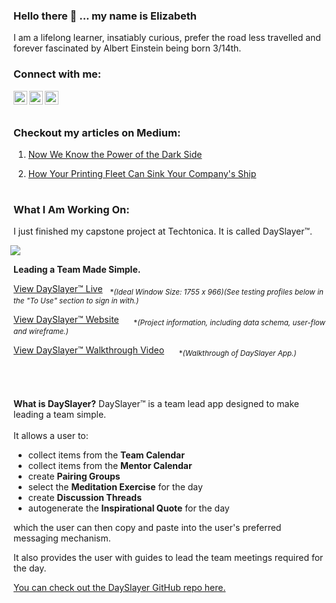 ### Hello there 👋 ... my name is Elizabeth

I am a lifelong learner, insatiably curious, prefer the road less travelled and forever fascinated by Albert Einstein being born 3/14th.

### Connect with me:

[<img align="left" alt="HadikHuszar | LinkedIn" width="22px" src="https://cdn.jsdelivr.net/npm/simple-icons@v3/icons/linkedin.svg" />](https://www.linkedin.com/in/hadik-barkoczy/)

[<img align="left" alt="codeSTACKr | Twitter" width="22px" src="https://cdn.jsdelivr.net/npm/simple-icons@v3/icons/twitter.svg" />](https://twitter.com/ElizabethHadik)

[<img align="left" alt="HadikHuszar | Medium" width="22px" src="https://cdn.jsdelivr.net/npm/simple-icons@v3/icons/medium.svg" />](https://elizabethhadik.medium.com/)

<br><br>

### Checkout my articles on Medium:

1. [Now We Know the Power of the Dark Side](https://elizabethhadik.medium.com/now-we-know-the-power-of-the-dark-side-d22953f59129?source=friends_link&sk=0350307efdcf43a16148e2d7a2ea842b)

2. [How Your Printing Fleet Can Sink Your Company's Ship](https://elizabethhadik.medium.com/how-your-printing-fleet-can-sink-your-companys-ship-b9e4ab1fbb06?source=friends_link&sk=cdd183bcfa32c5b4d41acccf52dff812)

#

### What I Am Working On:

I just finished my capstone project at Techtonica. It is called DaySlayer™.

<img style="margin-left: -5px;" src="https://static.wixstatic.com/media/22d03e_faa72cd2e2da48a189937bb2af555ddf~mv2.png/v1/fill/w_159,h_58,al_c,q_85/22d03e_faa72cd2e2da48a189937bb2af555ddf~mv2.webp">

**Leading a Team Made Simple.**

[View DaySlayer™ Live](https://dayslayer.herokuapp.com/dashboard)&nbsp;&nbsp;&nbsp;<sub>\*_(Ideal Window Size: 1755 x 966)(See testing profiles below in the "To Use" section to sign in with.)_</sub>

[View DaySlayer™ Website](https://www.dayslayer.today/)&nbsp;&nbsp;&nbsp;&nbsp;&nbsp;&nbsp;<sub>\*_(Project information, including data schema, user-flow and wireframe.)_</sub>

[View DaySlayer™ Walkthrough Video](https://video.wixstatic.com/video/22d03e_4d8e939fe7bf44b3a99b30e204775db9/480p/mp4/file.mp4)&nbsp;&nbsp;&nbsp;&nbsp;&nbsp;&nbsp;<sub>\*_(Walkthrough of DaySlayer App.)_</sub>

<br><br><br>
**What is DaySlayer?**
DaySlayer™ is a team lead app designed to make leading a team simple. <br><br>It allows a user to:

- collect items from the **Team Calendar**
- collect items from the **Mentor Calendar**
- create **Pairing Groups**
- select the **Meditation Exercise** for the day
- create **Discussion Threads**
- autogenerate the **Inspirational Quote** for the day

which the user can then copy and paste into the user's preferred messaging mechanism.

It also provides the user with guides to lead the team meetings required for the day.

[You can check out the DaySlayer GitHub repo here.](https://github.com/HadikHuszar/dayslayer)

<!--
**HadikHuszar/HadikHuszar** is a ✨ _special_ ✨ repository because its `README.md` (this file) appears on your GitHub profile.

Here are some ideas to get you started:

- 🔭 I’m currently working on ...
- 🌱 I’m currently learning ...
- 👯 I’m looking to collaborate on ...
- 🤔 I’m looking for help with ...
- 💬 Ask me about ...
- 📫 How to reach me: ...
- 😄 Pronouns: ...
- ⚡ Fun fact: ...
-->
